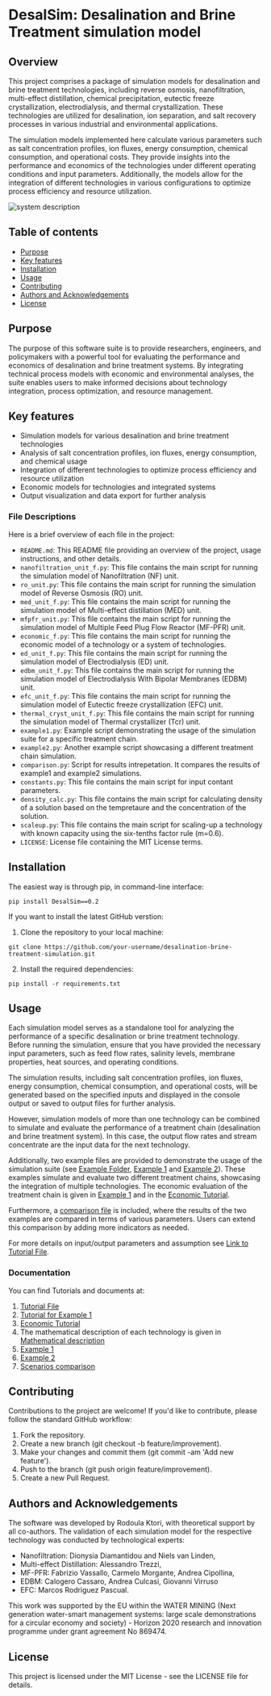 # DesalSim: Desalination and Brine Treatment simulation model

 
## Overview 
This project comprises a package of simulation models for desalination and brine treatment technologies, including reverse osmosis, nanofiltration, multi-effect distillation, chemical precipitation, eutectic freeze crystallization, electrodialysis, and thermal crystallization. These technologies are utilized for desalination, ion separation, and salt recovery processes in various industrial and environmental applications.

The simulation models implemented here calculate various parameters such as salt concentration profiles, ion fluxes, energy consumption, chemical consumption, and operational costs. They provide insights into the performance and economics of the technologies under different operating conditions and input parameters. Additionally, the models allow for the integration of different technologies in various configurations to optimize process efficiency and resource utilization.

![system description](https://github.com/rodoulak/Desalination-and-Brine-Treatment-Simulation-/assets/150446818/bb10e07d-b878-45c8-878a-0c56222546cf)

## Table of contents
* [Purpose](#purpose)
* [Key features](#key-features)
* [Installation](#installation)
* [Usage](#usage)
* [Contributing](#contributing)
* [Authors and Acknowledgements](#authors-and-acknowledgements)
* [License](#license)

## Purpose 
The purpose of this software suite is to provide researchers, engineers, and policymakers with a powerful tool for evaluating the performance and economics of desalination and brine treatment systems. By integrating technical process models with economic and environmental analyses, the suite enables users to make informed decisions about technology integration, process optimization, and resource management.


## Key features 
- Simulation models for various desalination and brine treatment technologies
- Analysis of salt concentration profiles, ion fluxes, energy consumption, and chemical usage
- Integration of different technologies to optimize process efficiency and resource utilization
- Economic models for technologies and integrated systems 
- Output visualization and data export for further analysis 

### File Descriptions

Here is a brief overview of each file in the project:

- `README.md`: This README file providing an overview of the project, usage instructions, and other details.
- `nanofiltration_unit_f.py`: This file contains the main script for running the simulation model of Nanofiltration (NF) unit.
- `ro_unit.py`: This file contains the main script for running the simulation model of Reverse Osmosis (RO) unit.
- `med_unit_f.py`: This file contains the main script for running the simulation model of Multi-effect distillation (MED) unit.
- `mfpfr_unit.py`: This file contains the main script for running the simulation model of Multiple Feed Plug Flow Reactor (MF-PFR) unit.
- `economic_f.py`: This file contains the main script for running the economic model of a technology or a system of technologies.
- `ed_unit_f.py`: This file contains the main script for running the simulation model of Electrodialysis (ED) unit.
- `edbm_unit_f.py`: This file contains the main script for running the simulation model of Electrodialysis With Bipolar Membranes (EDBM) unit.
- `efc_unit_f.py`: This file contains the main script for running the simulation model of Eutectic freeze crystallization (EFC) unit.
- `thermal_cryst_unit_f.py`: This file contains the main script for running the simulation model of Thermal crystallizer (Tcr) unit.
- `example1.py`: Example script demonstrating the usage of the simulation suite for a specific treatment chain.
- `example2.py`: Another example script showcasing a different treatment chain simulation.
- `comparison.py`: Script for results intrepetation. It compares the results of example1 and example2 simulations.
- `constants.py`: This file contains the main script for input contant parameters.
- `density_calc.py`: This file contains the main script for calculating density of a solution based on the tempretaure and the concentration of the solution.
- `scaleup.py`: This file contains the main script for scaling-up a technology with known capacity using the six-tenths factor rule (m=0.6).
- `LICENSE`: License file containing the MIT License terms.

## Installation  
The easiest way is through pip, in command-line interface:   
```
pip install DesalSim==0.2
```

If you want to install the latest GitHub verstion:
1. Clone the repository to your local machine:
```
git clone https://github.com/your-username/desalination-brine-treatment-simulation.git
```
2. Install the required dependencies:
 ```
pip install -r requirements.txt
 ```

## Usage 
Each simulation model serves as a standalone tool for analyzing the performance of a specific desalination or brine treatment technology. Before running the simulation, ensure that you have provided the necessary input parameters, such as feed flow rates, salinity levels, membrane properties, heat sources, and operating conditions.

The simulation results, including salt concentration profiles, ion fluxes, energy consumption, chemical consumption, and operational costs, will be generated based on the specified inputs and displayed in the console output or saved to output files for further analysis.

However, simulation models of more than one technology can be combined to simulate and evaluate the performance of a treatment chain (desalination and brine treatment system). In this case, the output flow rates and stream concentrate are the input data for the next technology. 

Additionally, two example files are provided to demonstrate the usage of the simulation suite (see [Example Folder](example), [Example 1](example/example_1.py) and [Example 2](example/example_2.py)). These examples simulate and evaluate two different treatment chains, showcasing the integration of multiple technologies. The economic evaluation of the treatment chain is given in [Example 1](example/example_1.py) and in the [Economic Tutorial](example/Economic_Tutorial.md). 

Furthermore, a [comparison file](example/comparison.py) is included, where the results of the two examples are compared in terms of various parameters. Users can extend this comparison by adding more indicators as needed.

For more details on input/output parameters and assumption see [Link to Tutorial File](example/Tutorial.md).

### Documentation 
You can find Tutorials and documents at: 
1. [Tutorial File](example/Tutorial.md)
2. [Tutorial for Example 1](example/Example_1_Tutorial.md)
3. [Economic Tutorial](example/Economic_Tutorial.md)
4. The mathematical description of each technology is given in [Mathematical description](paper/Mathematical_description.pdf)
5. [Example 1](example/example_1.py)
6. [Example 2](example/example_2.py)
7. [Scenarios comparison](example/comparison.py)


## Contributing
Contributions to the project are welcome! If you'd like to contribute, please follow the standard GitHub workflow:
1. Fork the repository.
2. Create a new branch (git checkout -b feature/improvement).
3. Make your changes and commit them (git commit -am 'Add new feature').
4. Push to the branch (git push origin feature/improvement).
5. Create a new Pull Request.

## Authors and Acknowledgements
The software was developed by Rodoula Ktori, with theoretical support by all co-authors. The validation of each simulation model for the respective technology was conducted by technological experts: 
- Nanofiltration: Dionysia Diamantidou and Niels van Linden,
- Multi-effect Distillation: Alessandro Trezzi,
- MF-PFR: Fabrizio Vassallo, Carmelo Morgante, Andrea Cipollina,
- EDBM: Calogero Cassaro, Andrea Culcasi, Giovanni Virruso
- EFC: Marcos Rodriguez Pascual.

This work was supported by the EU within the WATER MINING (Next generation water-smart management systems: large scale demonstrations for a circular economy and society) - Horizon 2020 research and innovation programme under grant agreement No 869474.

## License
This project is licensed under the MIT License - see the LICENSE file for details.

